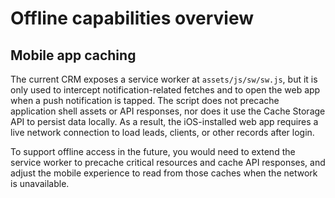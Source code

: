 # Offline capabilities overview

## Mobile app caching

The current CRM exposes a service worker at `assets/js/sw/sw.js`, but it is only used to intercept notification-related fetches and to open the web app when a push notification is tapped. The script does not precache application shell assets or API responses, nor does it use the Cache Storage API to persist data locally. As a result, the iOS-installed web app requires a live network connection to load leads, clients, or other records after login.

To support offline access in the future, you would need to extend the service worker to precache critical resources and cache API responses, and adjust the mobile experience to read from those caches when the network is unavailable.
